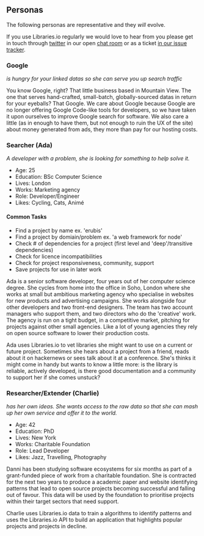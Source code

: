 ## Personas
The following personas are representative and they *will* evolve. 

If you use Libraries.io regularly we would love to hear from you please get in touch through [twitter](https://twitter.com/librariesio) in our open [chat room](https://slack.libraries.io) or as a ticket [in our issue tracker](https://github.comlibrariesio/libraries.io).

### Google
_is hungry for your linked datas so she can serve you up search traffic_

You know Google, right? That little business based in Mountain View. The one that serves hand-crafted, small-batch, globally-sourced datas in return for your eyeballs? That Google. We care about Google because Google are no longer offering Google Code-like tools for developers, so we have taken it upon ourselves to improve Google search for software. We also care a little (as in enough to have them, but not enough to ruin the UX of the site) about money generated from ads, they more than pay for our hosting costs.

### Searcher (Ada)
_A developer with a problem, she is looking for something to help solve it._ 

- Age: 25
- Education: BSc Computer Science
- Lives: London
- Works: Marketing agency
- Role: Developer/Engineer
- Likes: Cycling, Cats, Animé

#### Common Tasks
- Find a project by name ex. 'erubis'
- Find a project by domiain/problem ex. 'a web framework for node'
- Check # of dependencies for a project (first level and 'deep'/transitive dependencies)
- Check for licence incompatibilities
- Check for project responsiveness, community, support
- Save projects for use in later work

Ada is a senior software developer, four years out of her computer science degree. She cycles from home into the office in Soho, London where she works at small but ambitious marketing agency who specialise in websites for new products and advertising campaigns. She works alongside four other developers and two front-end designers. The team has two account managers who support them, and two directors who do the 'creative' work. The agency is run on a tight budget, in a competitive market, pitching for projects against other small agencies. Like a lot of young agencies they rely on open source software to lower their production costs. 

Ada uses Libraries.io to vet libraries she might want to use on a current or future project. Sometimes she hears about a project from a friend, reads about it on hackernews or sees talk about it at a conference. She's thinks it might come in handy but wants to know a little more: is the library is reliable, actively developed, is there good documentation and a community to support her if she comes unstuck? 

### Researcher/Extender (Charlie)
_has her own ideas. She wants access to the raw data so that she can mash up her own service and offer it to the world._

- Age: 42
- Education: PhD 
- Lives: New York
- Works: Charitable Foundation
- Role: Lead Developer
- Likes: Jazz, Travelling, Photography

Danni has been studying software ecosystems for six months as part of a grant-funded piece of work from a charitable foundation. She is contracted for the next two years to produce a academic paper and website identifying patterns that lead to open source projects becoming successful and falling out of favour. This data will be used by the foundation to prioritise projects within their target sectors that need support. 

Charlie uses Libraries.io data to train a algorithms to identify patterns and uses the Libraries.io API to build an application that highlights popular projects and projects in decline.
